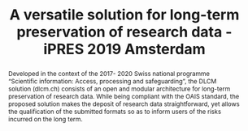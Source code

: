 ---
abstract: 'Developed in the context of the 2017- 2020 Swiss national programme “Scientific
  information: Access, processing and safeguarding”, the DLCM solution (dlcm.ch) consists
  of an open and modular architecture for long-term preservation of research data.
  While being compliant with the OAIS standard, the proposed solution makes the deposit
  of research

  data straightforward, yet allows the qualification of the submitted formats so as
  to inform users of the risks incurred on the long term.'
creators:
- Cazeaux, Hugues
- Echernier, Lydie
- Burgi, Pierre-Yves
date: null
document_url: https://services.phaidra.univie.ac.at/api/object/o:1079749/download
grand_parent: iPRES
institutions: []
keywords: []
landing_page_url: https://phaidra.univie.ac.at/o:1079749
language: eng
layout: publication
license: CC BY 4.0 International
notes_url: null
parent: iPRES 2019
presentation_url: null
size: 137200
source_name: iPRES
title: A versatile solution for long-term preservation of research data - iPRES 2019
  Amsterdam
type: paper
year: 2019
---